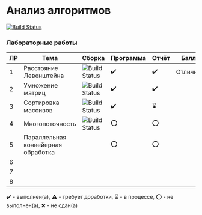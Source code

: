 # Анализ алгоритмов


   
[![Build Status](https://travis-ci.org/SGCube/Analysis-of-Algorithms.svg?branch=lab_01)](https://travis-ci.org/SGCube/Analysis-of-Algorithms)<Paste>

### Лабораторные работы

|ЛР|Тема|Сборка|Программа|Отчёт|Балл|
|--|----|------|---------|-----|----|
|1|Расстояние Левенштейна|![Build Status](https://travis-ci.org/SGCube/Analysis-of-Algorithms.svg?branch=master)|✔️|✔️|Отлично|
|2|Умножение матриц|![Build Status](https://travis-ci.org/SGCube/Analysis-of-Algorithms.svg?branch=lab_02)|✔️|✔️||
|3|Сортировка массивов|![Build Status](https://travis-ci.org/SGCube/Analysis-of-Algorithms.svg?branch=lab_03)|✔️|⌛️||
|4|Многопоточность|![Build Status](https://travis-ci.org/SGCube/Analysis-of-Algorithms.svg?branch=lab_04)|⭕️|⭕️||
|5|Параллельная конвейерная обработка||⭕️|⭕️||
|6||||||
|7||||||
|8||||||

✔️ - выполнен(а), ⚠️ - требует доработки, ⌛️ - в процессе, ⭕️ - не выполнен(а), ❌ - не сдан(а)
